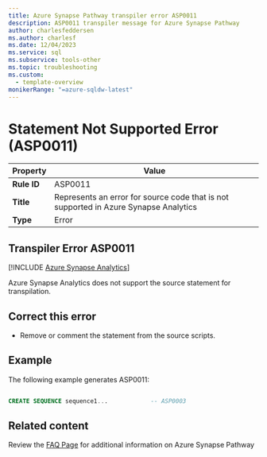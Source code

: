 ```yaml
---
title: Azure Synapse Pathway transpiler error ASP0011
description: ASP0011 transpiler message for Azure Synapse Pathway
author: charlesfeddersen
ms.author: charlesf
ms.date: 12/04/2023
ms.service: sql
ms.subservice: tools-other
ms.topic: troubleshooting
ms.custom:
  - template-overview
monikerRange: "=azure-sqldw-latest"
---
```


# Statement Not Supported Error (ASP0011)

|Property|Value|
|-|-|
| **Rule ID** | ASP0011 |
| **Title** | Represents an error for source code that is not supported in Azure Synapse Analytics |
| **Type** | Error |

## Transpiler Error ASP0011
[!INCLUDE [Azure Synapse Analytics](../../../includes/applies-to-version/asa.md)]

Azure Synapse Analytics does not support the source statement for transpilation.

## <a id="to-correct-this-error"></a> Correct this error

- Remove or comment the statement from the source scripts.

## Example

The following example generates ASP0011:

```sql

CREATE SEQUENCE sequence1...            -- ASP0003

```

## Related content

Review the [FAQ Page](../pathway-faq.yml) for additional information on Azure Synapse Pathway

